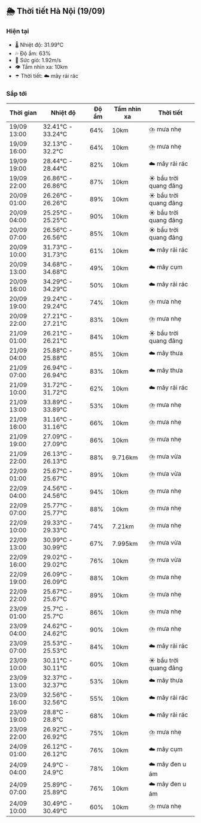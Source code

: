 ## 🌦️ Thời tiết Hà Nội (19/09)

### Hiện tại

- 🌡️ Nhiệt độ: 31.99℃
- 💦 Độ ẩm: 63%
- 💨 Sức gió: 1.92m/s
- 👁️ Tầm nhìn xa: 10km
- ☂️ Thời tiết: ☁️ mây rải rác

### Sắp tới

| Thời gian | Nhiệt độ | Độ ẩm | Tầm nhìn xa | Thời tiết |
| --- | --- | --- | --- | --- |
| 19/09 13:00 | 32.41℃ - 33.24℃ | 64% | 10km | ⛈️ mưa nhẹ |
| 19/09 16:00 | 32.13℃ - 32.2℃ | 64% | 10km | ⛈️ mưa nhẹ |
| 19/09 19:00 | 28.44℃ - 28.44℃ | 82% | 10km | ☁️ mây rải rác |
| 19/09 22:00 | 26.86℃ - 26.86℃ | 87% | 10km | ☀️ bầu trời quang đãng |
| 20/09 01:00 | 26.26℃ - 26.26℃ | 89% | 10km | ☀️ bầu trời quang đãng |
| 20/09 04:00 | 25.25℃ - 25.25℃ | 90% | 10km | ☀️ bầu trời quang đãng |
| 20/09 07:00 | 26.56℃ - 26.56℃ | 85% | 10km | ☀️ bầu trời quang đãng |
| 20/09 10:00 | 31.73℃ - 31.73℃ | 61% | 10km | ☁️ mây rải rác |
| 20/09 13:00 | 34.68℃ - 34.68℃ | 49% | 10km | ☁️ mây cụm |
| 20/09 16:00 | 34.29℃ - 34.29℃ | 50% | 10km | ☁️ mây rải rác |
| 20/09 19:00 | 29.24℃ - 29.24℃ | 74% | 10km | ⛈️ mưa nhẹ |
| 20/09 22:00 | 27.21℃ - 27.21℃ | 83% | 10km | ⛈️ mưa nhẹ |
| 21/09 01:00 | 26.21℃ - 26.21℃ | 84% | 10km | ☀️ bầu trời quang đãng |
| 21/09 04:00 | 25.88℃ - 25.88℃ | 85% | 10km | ☁️ mây thưa |
| 21/09 07:00 | 26.94℃ - 26.94℃ | 83% | 10km | ☁️ mây thưa |
| 21/09 10:00 | 31.72℃ - 31.72℃ | 62% | 10km | ☁️ mây rải rác |
| 21/09 13:00 | 33.89℃ - 33.89℃ | 53% | 10km | ⛈️ mưa nhẹ |
| 21/09 16:00 | 31.16℃ - 31.16℃ | 66% | 10km | ⛈️ mưa nhẹ |
| 21/09 19:00 | 27.09℃ - 27.09℃ | 86% | 10km | ⛈️ mưa nhẹ |
| 21/09 22:00 | 26.13℃ - 26.13℃ | 88% | 9.716km | ⛈️ mưa vừa |
| 22/09 01:00 | 25.67℃ - 25.67℃ | 89% | 10km | ⛈️ mưa vừa |
| 22/09 04:00 | 24.56℃ - 24.56℃ | 94% | 10km | ⛈️ mưa nhẹ |
| 22/09 07:00 | 25.77℃ - 25.77℃ | 88% | 10km | ⛈️ mưa nhẹ |
| 22/09 10:00 | 29.33℃ - 29.33℃ | 74% | 7.21km | ⛈️ mưa nhẹ |
| 22/09 13:00 | 30.99℃ - 30.99℃ | 67% | 7.995km | ⛈️ mưa vừa |
| 22/09 16:00 | 29.02℃ - 29.02℃ | 76% | 10km | ⛈️ mưa vừa |
| 22/09 19:00 | 26.09℃ - 26.09℃ | 88% | 10km | ⛈️ mưa nhẹ |
| 22/09 22:00 | 25.67℃ - 25.67℃ | 89% | 10km | ⛈️ mưa nhẹ |
| 23/09 01:00 | 25.7℃ - 25.7℃ | 86% | 10km | ⛈️ mưa nhẹ |
| 23/09 04:00 | 24.62℃ - 24.62℃ | 90% | 10km | ⛈️ mưa nhẹ |
| 23/09 07:00 | 25.53℃ - 25.53℃ | 84% | 10km | ☁️ mây rải rác |
| 23/09 10:00 | 30.11℃ - 30.11℃ | 60% | 10km | ☀️ bầu trời quang đãng |
| 23/09 13:00 | 32.37℃ - 32.37℃ | 53% | 10km | ☁️ mây thưa |
| 23/09 16:00 | 32.56℃ - 32.56℃ | 55% | 10km | ☁️ mây rải rác |
| 23/09 19:00 | 28.8℃ - 28.8℃ | 68% | 10km | ☁️ mây rải rác |
| 23/09 22:00 | 26.92℃ - 26.92℃ | 75% | 10km | ⛈️ mưa nhẹ |
| 24/09 01:00 | 26.12℃ - 26.12℃ | 76% | 10km | ☁️ mây cụm |
| 24/09 04:00 | 24.9℃ - 24.9℃ | 78% | 10km | ☁️ mây đen u ám |
| 24/09 07:00 | 25.89℃ - 25.89℃ | 76% | 10km | ☁️ mây đen u ám |
| 24/09 10:00 | 30.49℃ - 30.49℃ | 60% | 10km | ⛈️ mưa nhẹ |
